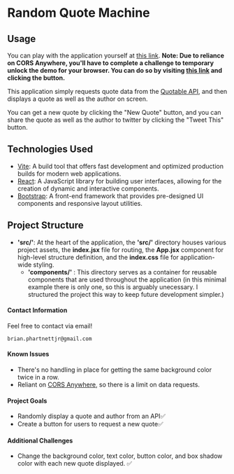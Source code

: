 # Random Quote Machine

## Usage

You can play with the application yourself at [this link](https://bju12290.github.io/random-quote-machine/). **Note: Due to reliance on CORS Anywhere, you'll have to complete a challenge to temporary unlock the demo for your browser. You can do so by visiting [this link](https://cors-anywhere.herokuapp.com/corsdemo) and clicking the button.**

This application simply requests quote data from the [Quotable API](https://api.quotable.io/), and then displays a quote as well as the author on screen.

You can get a new quote by clicking the "New Quote" button, and you can share the quote as well as the author to twitter by clicking the "Tweet This" button.

## Technologies Used
 - [Vite](https://vitejs.dev/): A build tool that offers fast development and optimized production builds for modern web applications.
 - [React](https://react.dev/): A JavaScript library for building user interfaces, allowing for the creation of dynamic and interactive components.
 - [Bootstrap](https://getbootstrap.com/): A front-end framework that provides pre-designed UI components and responsive layout utilities.

 ## Project Structure
- **'src/'**: At the heart of the application, the **'src/'** directory houses various project assets, the **index.jsx** file for routing, the **App.jsx** component for high-level structure definition, and the **index.css** file for application-wide styling.
   - **'components/'** : This directory serves as a container for reusable components that are used throughout the application (in this minimal example there is only one, so this is arguably unecessary. I structured the project this way to keep future development simpler.)

 #### Contact Information

Feel free to contact via email! 

```brian.phartnettjr@gmail.com```
 #### Known Issues
 
 - There's no handling in place for getting the same background color twice in a row.
 - Reliant on [CORS Anywhere](https://github.com/Rob--W/cors-anywhere), so there is a limit on data requests.

 #### Project Goals

- Randomly display a quote and author from an API:white_check_mark:
- Create a button for users to request a new quote:white_check_mark:

#### Additional Challenges

- Change the background color, text color, button color, and box shadow color with each new quote displayed. :white_check_mark:



 

